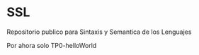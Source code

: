# SSL
Repositorio publico para Sintaxis y Semantica de los Lenguajes

Por ahora solo TP0-helloWorld
